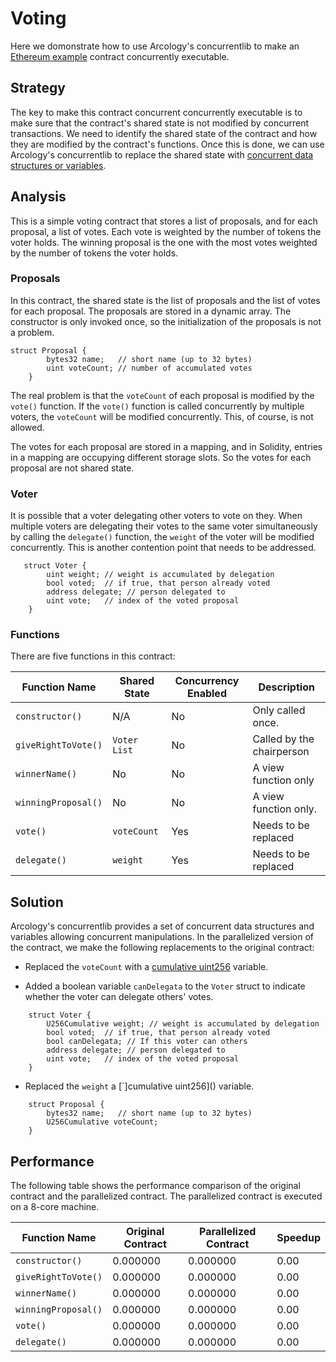 # Voting

Here we domonstrate how to use Arcology's concurrentlib to make an [Ethereum example](https://docs.soliditylang.org/en/v0.8.21/solidity-by-example.html#voting) contract concurrently executable.


## Strategy

The key to make this contract concurrent concurrently executable is to make sure that the contract's shared state is not modified by concurrent transactions. We need to identify the shared state of the contract and how they are modified by the contract's functions. Once this is done, we can use Arcology's concurrentlib to replace the shared state with [concurrent data structures or variables]().

## Analysis

This is a simple voting contract that stores a list of proposals, and for each proposal, a list of votes. Each vote is weighted by the number of tokens the voter holds. The winning proposal is the one with the most votes weighted by the number of tokens the voter holds.

### Proposals

In this contract, the shared state is the list of proposals and the list of votes for each proposal. The proposals are stored in a dynamic array. The constructor is only invoked once, so the initialization of the proposals is not a problem. 

```solidity
struct Proposal {
        bytes32 name;   // short name (up to 32 bytes)
        uint voteCount; // number of accumulated votes
    }
```
The real problem is that the `voteCount` of each proposal is modified by the `vote()` function. If the `vote()` function is called concurrently by multiple voters, the `voteCount` will be modified concurrently. This, of course, is not allowed.

The votes for each proposal are stored in a mapping, and in Solidity, entries in a mapping are occupying different storage slots. So the votes for each proposal are not shared state.

### Voter

It is possible that a voter delegating other voters to vote on they. When multiple voters are delegating their votes to the same voter simultaneously by calling the `delegate()` function, the `weight` of the voter will be modified concurrently. This is another contention point that needs to be addressed.

```solidity
   struct Voter {
        uint weight; // weight is accumulated by delegation
        bool voted;  // if true, that person already voted
        address delegate; // person delegated to
        uint vote;   // index of the voted proposal
    }
```

### Functions

There are five functions in this contract:


| Function Name          | Shared State        | Concurrency Enabled | Description                      |
|------------------------|---------------------|----------------------|---------------------------------|
| `constructor()`        | N/A                 | No                   | Only called once.               |
| `giveRightToVote()`    | `Voter List`        | No                   | Called by the chairperson       |
| `winnerName()`         | No                  | No                   | A view function only            |
| `winningProposal()`    | No                  | No                   | A view function only.           |
| `vote()`               | `voteCount`         | Yes                  | Needs to be replaced            |
| `delegate()`           | `weight`            | Yes                  | Needs to be replaced            |


## Solution

Arcology's concurrentlib provides a set of concurrent data structures and variables allowing concurrent manipulations. In the parallelized version of the contract, we make the following replacements to the original contract:

- Replaced the `voteCount` with a [cumulative uint256](https://doc.arcology.network/arcology-concurrent-programming-guide/data-structure/commutative/cumulative-u256) variable.
  
- Added a boolean variable `canDelegata` to the `Voter` struct to indicate whether the voter can delegate others' votes. 
  
```solidity
    struct Voter {
        U256Cumulative weight; // weight is accumulated by delegation
        bool voted;  // if true, that person already voted
        bool canDelegata; // If this voter can others
        address delegate; // person delegated to
        uint vote;   // index of the voted proposal
    }
```

- Replaced the `weight` a [`]cumulative uint256]() variable.
```solidity
    struct Proposal {
        bytes32 name;   // short name (up to 32 bytes)
        U256Cumulative voteCount;
    }
```

## Performance

The following table shows the performance comparison of the original contract and the parallelized contract. The parallelized contract is executed on a 8-core machine.

| Function Name          | Original Contract   | Parallelized Contract | Speedup |
|------------------------|---------------------|-----------------------|---------|
| `constructor()`        | 0.000000            | 0.000000              | 0.00    |
| `giveRightToVote()`    | 0.000000            | 0.000000              | 0.00    |
| `winnerName()`         | 0.000000            | 0.000000              | 0.00    |
| `winningProposal()`    | 0.000000            | 0.000000              | 0.00    |
| `vote()`               | 0.000000            | 0.000000              | 0.00    |
| `delegate()`           | 0.000000            | 0.000000              | 0.00    |
